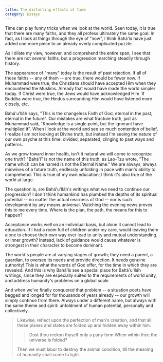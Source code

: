 ```yaml
---
title: The distorting effects of time
category: Essays
---
```


Time can play funny tricks when we look at the world.  Seen today, it is
true that there are many faiths, and they all profess ultimately the
same goal.  In fact, as I look at things through the eye of "now", I
think Bahá'ís have just added one more piece to an already overly
complicated puzzle.

As I dilate my view, however, and comprehend the entire span, I see that
there are not several faiths, but a progression marching steadily
through history.

The appearance of "many" today is the result of past rejection.  If all
of these faiths -- any of them -- are true, there would be fewer now.
If Muhammad were true, the Christians should have accepted Him when they
encountered the Muslims.  Already that would have made the world simpler
today.  If Christ were true, the Jews would have acknowledged Him.  If
Buddha were true, the Hindus surrounding Him would have listened more
closely, etc.

Bahá'u'lláh says, "This is the changeless Faith of God, eternal in the
past, eternal in the future".  Our mistakes are what fracture truth,
just as Muhammad said, "Knowledge is a single point, but the ignorant
have multiplied it".  When I look at the world and see so much
contention of belief, I realize I am not looking at Divine truth, but
instead I'm seeing the nature of our own psyche at this time: divided,
separated, clinging to past ways and patterns.

As we grow toward inner health, isn't it natural we will come to
recognize one truth?  "Bahá'í" is not the name of this truth; as Lao-Tzu
wrote, "The name which can be named is not the Eternal Name."  We are
always, always midwives of a future truth, endlessly unfolding in pace
with man's ability to comprehend.  This is true of my own education; I
think it's also true of the world at large.

The question is, are Bahá'u'lláh's writings what we need to continue our
progression?  I don't think humankind has plumbed the depths of its
spiritual potential -- no matter the actual nearness of God -- nor is
such development by any means universal.  Watching the evening news
proves this to me every time.  Where is the plan, the path, the means
for this to happen?

Acceptance works well on an individual basis, but alone it cannot lead
to education.  If I had a room full of children under my care, would
leaving them alone to choose their own way ever lead to unity and mutual
understanding, or inner growth?  Instead, lack of guidance would cause
whatever is strongest in their character to become dominant.

The world's people are at varying stages of growth; they need a parent,
a guardian, to oversee its needs and provide direction.  It needs
genuine authority!  This is what the words of God offer, for the time in
which they are revealed.  And this is why Bahá'ís see a special place
for Bahá'u'lláh writings, since they are especially suited to the
requirements of world unity, and address humanity's problems on a global
scale.

And when we've finally conquered that problem -- a situation poets have
begged and longed for for thousands of years already -- our growth will
simply continue from there.  Always under a different name, but always
with the same theme and spirit: unfoldment of human potential,
personally and collectively.

> Likewise, reflect upon the perfection of man's creation, and that all
> these planes and states are folded up and hidden away within him.
>
> > Dost thou reckon thyself only a puny form
>     When within thee the universe is folded?
>
> Then we must labor to destroy the animal condition, till the meaning
> of humanity shall come to light.


